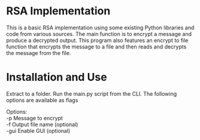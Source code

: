 # RSA Implementation

This is a basic RSA implementation using some existing Python libraries and code from various sources. The main function is to encrypt a message and produce a decrypted output. This program also features an encrypt to file function that encrypts the message to a file and then reads and decrypts the message from the file. 

# Installation and Use

Extract to a folder. Run the main.py script from the CLI. The following options are available as flags

Options:  
-p   Message to encrypt  
-f   Output file name (optional)  
-gui Enable GUI (optional)  

